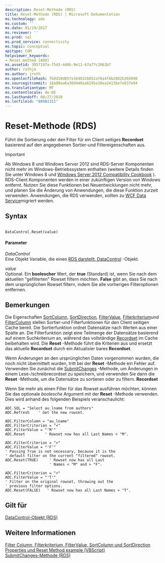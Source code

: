 ```yaml
---
description: Reset-Methode (RDS)
title: Reset-Methode (RDS) | Microsoft-Dokumentation
ms.technology: ado
ms.custom: ''
ms.date: 01/19/2017
ms.reviewer: ''
ms.prod: sql
ms.prod_service: connectivity
ms.topic: conceptual
apitype: COM
helpviewer_keywords:
- Reset method [ADO]
ms.assetid: 3957197a-f543-4d6b-9e11-67a77c2063b7
author: rothja
ms.author: jroth
ms.openlocfilehash: fb8d10d857e164832b852a78a4f8b2082b304990
ms.sourcegitcommit: 18a98ea6a30d448aa6195e10ea2413be7e837e94
ms.translationtype: MT
ms.contentlocale: de-DE
ms.lasthandoff: 08/27/2020
ms.locfileid: "88981311"
---
```

# <a name="reset-method-rds"></a>Reset-Methode (RDS)
Führt die Sortierung oder den Filter für ein Client seitiges **Recordset** basierend auf den angegebenen Sortier-und Filtereigenschaften aus.  
  
> [!IMPORTANT]
>  Ab Windows 8 und Windows Server 2012 sind RDS-Server Komponenten nicht mehr im Windows-Betriebssystem enthalten (weitere Details finden Sie unter Windows 8 und [Windows Server 2012 Compatibility Cookbook](https://www.microsoft.com/download/details.aspx?id=27416) ). RDS-Client Komponenten werden in einer zukünftigen Version von Windows entfernt. Nutzen Sie diese Funktionen bei Neuentwicklungen nicht mehr, und planen Sie die Änderung von Anwendungen, die diese Funktion zurzeit verwenden. Anwendungen, die RDS verwenden, sollten zu [WCF Data Service](https://go.microsoft.com/fwlink/?LinkId=199565)migriert werden.  
  
## <a name="syntax"></a>Syntax  
  
```  
  
DataControl.Reset(value)  
```  
  
#### <a name="parameters"></a>Parameter  
 *DataControl*  
 Eine Objekt Variable, die einen [RDS darstellt. DataControl](./datacontrol-object-rds.md) -Objekt.  
  
 *value*  
 Optional. Ein **boolescher** Wert, der **true** (Standard) ist, wenn Sie nach dem aktuellen "gefilterten" Rowset filtern möchten. **False** gibt an, dass Sie nach dem ursprünglichen Rowset filtern, indem Sie alle vorherigen Filteroptionen entfernen.  
  
## <a name="remarks"></a>Bemerkungen  
 Die Eigenschaften [SortColumn](./sortcolumn-property-rds.md), [SortDirection](./sortdirection-property-rds.md), [FilterValue](./filtervalue-property-rds.md), [Filterkriterium](./filtercriterion-property-rds.md)und [FilterColumn](./filtercolumn-property-rds.md) stellen Sortier-und Filterfunktionen für den Client seitigen Cache bereit. Die Sortierfunktion ordnet Datensätze nach Werten aus einer Spalte an. Die Filterfunktion zeigt eine Teilmenge der Datensätze basierend auf einem Suchkriterium an, während das vollständige [Recordset](../ado-api/recordset-object-ado.md) im Cache beibehalten wird. Die **Reset** -Methode führt die Kriterien aus und ersetzt das aktuelle **Recordset** durch ein Aktualisier bares **Recordset**.  
  
 Wenn Änderungen an den ursprünglichen Daten vorgenommen wurden, die noch nicht übermittelt wurden, tritt bei der **Reset** -Methode ein Fehler auf. Verwenden Sie zunächst die [SubmitChanges](./submitchanges-method-rds.md) -Methode, um Änderungen in einem Lese-/schreibrecordset zu speichern, und verwenden Sie dann die **Reset** -Methode, um die Datensätze zu sortieren oder zu filtern. **Recordset**  
  
 Wenn Sie mehr als einen Filter für das Rowset ausführen möchten, können Sie das optionale *boolesche* Argument mit der **Reset** -Methode verwenden. Dies wird anhand des folgenden Beispiels veranschaulicht:  
  
```  
ADC.SQL = "Select au_lname from authors"  
ADC.Refresh    ' Get the new rowset.  
  
ADC.FilterColumn = "au_lname"  
ADC.FilterCriterion = "<"  
ADC.FilterValue = "'M'"  
ADC.Reset         ' Rowset now has all Last Names < "M".  
  
ADC.FilterCriterion = ">"  
ADC.FilterValue = "'F'"  
' Passing True is not necessary, because it is the   
' default filter on the current "filtered" rowset.  
ADC.Reset(TRUE)     ' Rowset now has all Last   
                    ' Names < "M" and > "F".  
  
ADC.FilterCriterion = ">"  
ADC.FilterValue = "'T'"  
' Filter on the original rowset, throwing out the  
' previous filter options.  
ADC.Reset(FALSE)   ' Rowset now has all Last Names > "T".  
```  
  
## <a name="applies-to"></a>Gilt für  
 [DataControl-Objekt (RDS)](./datacontrol-object-rds.md)  
  
## <a name="see-also"></a>Weitere Informationen  
 [Filter Column, Filterkriterium, FilterValue, SortColumn und SortDirection Properties und Reset Method example (VBScript)](./filter-column-criterion-value-sortcolumn-sortdirection-example-vbscript.md)   
 [SubmitChanges-Methode (RDS)](./submitchanges-method-rds.md)